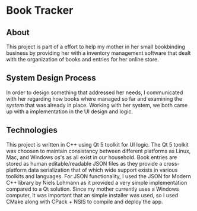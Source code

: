 # Book Tracker
## About
This project is part of a effort to help my mother in her small bookbinding business by providing her with a inventory management software that dealt with the organization of books and entries for her online store. 
## System Design Process
In order to design something that addressed her needs, I communicated with her regarding how books where managed so far and examining the _system_ that was already in place. Working with her system, we both came up with a implementation in the UI design and logic.
## Technologies
This project is written in C++ using Qt 5 toolkit for UI logic. The Qt 5 toolkit was choosen to maintain consistancy between different platforms as Linux, Mac, and Windows os's as all exist in our household. Book entries are stored as human editable/readable JSON files as they provide a cross-platform data serialization that of which wide support exists in various toolkits and languages. For JSON functionality, I used the JSON for Modern C++ library by Niels Lohmann as it provided a very simple implementation compared to a Qt solution. Since my mother currently uses a Windows computer, it was important that an simple installer was used, so I used CMake along with CPack + NSIS to compile and deploy the app. 
